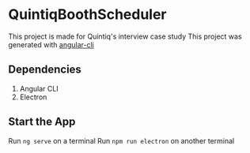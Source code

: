 # QuintiqBoothScheduler

This project is made for Quintiq's interview case study
This project was generated with [angular-cli](https://github.com/angular/angular-cli) 


## Dependencies
1. Angular CLI
2. Electron

## Start the App
Run `ng serve` on a terminal
Run `npm run electron` on another terminal 


